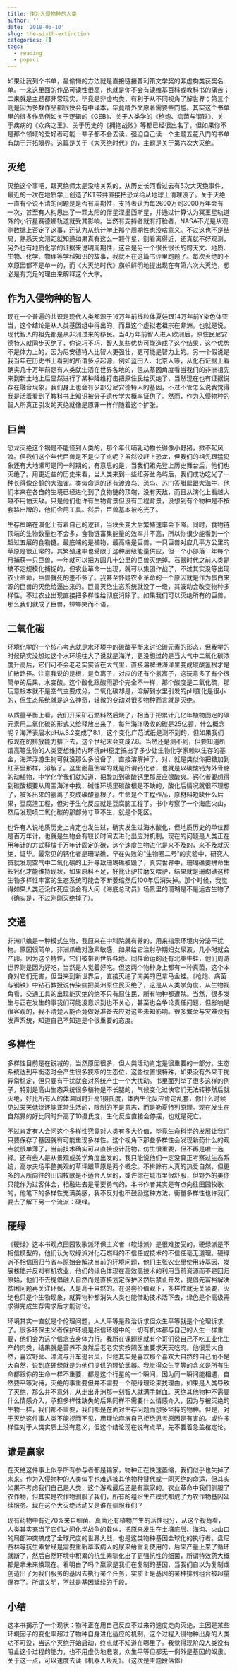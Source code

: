 ```yaml
---
title: 作为入侵物种的人类
author: ''
date: '2018-06-10'
slug: the-sixth-extinction
categories: []
tags:
  - reading
  - popsci
---
```


如果让我列个书单，最偷懒的方法就是直接链接普利策文学奖的非虚构类获奖名单。一来这里面的作品可读性很高，也就是你不会有读维基百科或教科书的痛苦；二来就是主题都非常现实，毕竟是非虚构类，有利于从不同视角了解世界；第三个则是因为多数作品都很快会有中译本，毕竟啃外文原著需要些门槛。其实这个书单里的很多作品例如关于逻辑的《GEB》、关于人类学的《枪炮、病菌与钢铁》、关于疾病的《众病之王》、关于历史的《拥抱战败》等都已经很出名了，但如果你不是那个领域的爱好者可能一辈子都不会去读，强迫自己读一个主题五花八门的书单有助于开拓眼界。这篇是关于《大灭绝时代》的，主题是关于第六次大灭绝。

## 灭绝

灭绝这个事吧，跟灭绝师太是没啥关系的，从历史长河看过去有5次大灭绝事件，最近的一次在地质学上创造了KT带并直接把恐龙给从地球上清理没了。关于灭绝一直有个说不清的问题是是否有周期性，支持者认为每2600万到3000万年会有一次，甚至有人构思出了一颗太阳的伴星涅墨西斯星，并通过计算认为冥王星轨道外的小行星赛德娜轨道就受其影响。当然有支持者就有打脸者，NASA不光是从观测数据上否定了这事，还认为从统计学上那个周期性也没啥意义。不过这也不是结局，熟悉天文测距就知道如果真有这么一颗伴星，别看离得近，还真就不好观测，另外也有地质化学的证据来说明周期性，这会是另一个很长很长的跨天文、地质、生物、化学、物理等学科知识的故事，我就不在这篇书评里跑题了。每次灭绝的不幸原因都不是单一的，而《大灭绝时代》旗帜鲜明地提出现在有第六次大灭绝，想必是有充足的理由来解释这个大字。

## 作为入侵物种的智人

现在一个普遍的共识是现代人类都源于16万年前线粒体夏娃跟14万年前Y染色体亚当，这个结论是从人类基因组中得出的，而且这个虚拟老祖宗在非洲。也就是说，现代智人的祖先都是从非洲过来的移民。当4万年前智人进入欧洲后，原住民尼安德特人就同步灭绝了，你说巧不巧，智人某些优势可能造成了这个结果，这个优势不是体力上的，因为尼安德特人比智人更强壮，更可能是智力上的。另一个假说是我当年在历史书上看到的所谓多点起源，例如蓝田人、北京人等，从化石证据上看确实几十万年前是有人类就生活在世界各地的，但从基因角度看当我们的非洲祖先来到新土地上后显然进行了某种降维打击把原住民给灭绝了，当然现在也有证据说存在融合现象，我们身上也会有少部分尼安德特人的基因，不过不管怎么说我觉得我是活着看到了教科书上知识被分子遗传学大概率证伪了。然而，作为入侵物种的智人所真正引发的灭绝就像是原罪一样伴随着这个扩张。

## 巨兽

恐龙灭绝这个锅是不能怪到人类的，那个年代哺乳动物长得像小野猪，掀不起风浪。但我们这个年代巨兽是不是少了点呢？虽然没赶上恐龙，但我们的祖先跟猛犸象还有大地懒可是同一时期的，有意思的是，当我们祖先登上历史舞台后，他们也灭绝了。用更近些的历史来看，当人类来到一些纽芬兰岛屿后，我们成功吃光了一种长得像企鹅的大海雀。类似命运的还有渡渡鸟、恐鸟、苏门答腊犀跟大海牛，他们本来在各自的生境已经进化到了食物链的顶端，没有天敌，而且从演化上看越大越不用怕天敌。只是他们也许有生物背景但没有工程背景，没想到有个物种是不按套路出牌的，他们会用工具。然后，巨兽基本被吃光了。

生存策略在演化上有着自己的逻辑，当块头变大后繁殖速率会下降。同时，食物链顶端的生物数量也不会多，食物链富集能量的效率并不高，所以你很少能看到一个超过五层的食物链。最底端的是植物，最高端是巨兽，一只巨兽对应几平方公里的草原是很正常的，其繁殖速率也受限于这种层级能量供应，但一个小部落一年每个月捕获一只巨兽，一年就可以把方圆几十公里的巨兽灭绝掉。石器时代之前人类是搞不定规模化捕捉的，但农业革命一出现，就可以集团作战了，不过其实没等出现农业革命，巨兽就死的差不多了。我甚至怀疑农业革命的一个原因就是作为蛋白来源的巨兽的灭绝给逼出来的。巨兽灭绝生态系统就没了一级，其波动会改变物种多样性，不过农业出现直接把多样性给彻底消除了。如果我们可以灭绝所有的巨兽，那么我们就成了巨兽，蟑螂笑而不语。

## 二氧化碳

环境化学的一个核心考点就是水环境中的碳酸平衡来讨论碳元素的形态，但我学的时候确实没想过这个水环境往大了说就是海洋，更没想过的是当大气中二氧化碳浓度升高后，它们可不会老老实实留在大气里，直接溶解进海洋里变成碳酸氢根才是扩散路径。注意我说的是根，是负离子，对应的还有个氢离子，这玩意多了有个很简单的后果，水变酸。这个酸化跟酸雨那个完全不一样，那个酸度是二氧化硫，那玩意根本就不是空气主要成分，二氧化碳却是，溶解到水里引发的pH变化是很小的，但生态系统就是这么神奇，轻微的变动对很多物种而言就是灭绝。

从质量平衡上看，我们开采矿石燃料然后烧了，相当于把累计几亿年植物固定的碳元素用二氧化碳的形式又给释放出来了，每年海洋吸收的碳是25亿顿，什么概念呢？海洋表层水pH从8.2变成了8.1，这个变化广范试纸是测不到的，但如果我们按现在的排放能力排下去，这个世纪末会变成7.8。当然还是测不到，但要知道所谓高等生物的人类要想维持内环境pH稳定搞出了多少让生物化学家赖以生存的基金，海洋浮游生物可就没那么多设备了，直接溶解掉了。对，就是类似你把糖加到红茶里那样，溶解了。这里面最倒霉的就是所谓钙化者，也就是以碳酸钙为外骨骼的动植物，中学化学我们就知道，把酸加到碳酸钙里那反应很酸爽。钙化者要想得到碳酸根要从周围海洋中找，碱性环境里碳酸根是不缺的，酸化后情况就很不理想了，被多出来的氢离子变成碳酸氢根了。生命是个工程作品，原材料短缺什么后果，豆腐渣工程，但对于生化反应就是豆腐脑工程了。书中考察了一个海底火山，然后发现喷二氧化碳的那部分寸草不生，就是个死区。

也许有人说地质历史上肯定也发生过，确实发生过海水酸化，但地质历史的单位都是百万年计，也就是生物会有较长时间去进化出应对机制。现在的问题是人类正在用年计的方式释放千万年计固定的碳，这个速度生物进化是来不及的，来不及就灭绝，证毕。最常见的钙化者是珊瑚礁，早在失败的“生物圈二号”的实验中，研究人员就发现空气中二氧化碳的上升导致珊瑚礁被毁了，真实世界中，珊瑚礁要拼命生长钙化才能维持现状，如果原料不足，好比让驴拉磨又喂驴，结果就是珊瑚礁这种生物多样性丰富的生态系统可能会不断萎缩然后100年后消失掉。那个时候，我觉得如果人类还没作死应该会有人问《海底总动员》场景里的珊瑚是不是远古生物了（确实是，不过刚刚灭绝掉了）。

## 交通

非洲爪蟾是一种模式生物，我原来在中科院就有养的，用来指示环境内分泌干扰物。原因很简单，非洲爪蟾对激素敏感，如果给它注射孕期妇女尿液，几小时就会产卵。因为这个特性，它们被带到世界各地。同样命运的还有北美牛蛙，他们周游世界则是因为好吃，当然是人觉着好吃。但这两个物种身上都有一种真菌，这个本身对它们无害，但当来到新世界后，直接灭绝了南美的巴拿马金蛙。《枪炮、病菌与钢铁》中钻石教授说传染病把美洲原住民灭绝了，这是从人类学角度，从生物视角看，交通工具的出现能灭绝的绝不只有原住民，所有物种都遭殃。当然，很多发生与正在发生的事我们可能没意识到也不关心，甚至也会争论责任问题，但影响是很客观的，我不清楚人能否竟做好准备去应对这些未知影响。很多繁荣与灾难没有发声系统，知道自己不知道是个很重要的态度。

## 多样性

多样性目前是在锐减的，当然原因很多，但人类活动肯定是很重要的一部分。生态系统达到平衡态时会产生很多狭窄的生态位，这些位置很特殊，如果没有外来干扰异常稳定，但只要有干扰就会对系统产生一个大扰动。书里面列举了很多这样的例子，特别是高山生态系统很多植物是不长腿的，气候变化过快它们无法转移然后就灭绝，好比所有人的体温同时升高1摄氏度，体内生化反应肯定乱套，你什么时候见过天天低烧还能正常生活的，限制的不是意志，而是勒夏特列原理。现在发生在自然界的好比同时升高了10摄氏度，生化反应直接会停摆，也就是死亡。

不过肯定有人会问这个多样性究竟对人类有多大价值，毕竟生命科学的发展让我们只要保存了基因就有可能重现多样性。这个视角下那些多样性会发现新药什么的观点就很单薄了，当前技术确实可以直接设计药物，仿生很重要，但不再是唯一选择。还有些人是从景观或美学角度出发的，我只能说他们一定没真正考察过生态系统，高尔夫场平整美观的草坪跟草原是两个概念。不排除有人真的热爱自然，但更多的人所向往的田园牧歌是不适合人居的，或许你在城市里很舒服，但野外的美你只能作为过客体会，相融进去是需要勇气的。本书作者其实是有点向往田园牧歌的，他笔下的多样性充满美感，我不反对也不鼓励这种方法，衡量多样性也许我们要去了解下另一个流派：硬绿。

## 硬绿

《硬绿》这本书观点田园牧歌派环保主义者（软绿派）是很难接受的。硬绿派是不相信模型的，他们认为软绿派对化石燃料的不信任或技术的不信任毫无道理。硬绿派不相信回归节省与原始会解决当前的环境问题，他们主张农业里使用转基因、发展核能并反对有机农业，他们的绿色体现在高效高技术的利用当前资源而不是回归原始，他们不去提倡融入自然而是直接划定保护区然后禁止开发，提倡先富裕解决贫困问题再关注环保，人是高于自然的。在这套价值观下，多样性就无关紧要，灭绝也只是个生物现象，就算物种都消失人类也能借助技术活下去，绿色是个高级需求得完成生存需求后才能讨论。

环境其实一直就是个伦理问题，人人平等是政治诉求但众生平等就是个伦理诉求了。很多环保主义者保护环境是相信环境中的一切有机体都与自己的人生一样重要，他们会为这个信念去身体力行。我所在课题组就有个哥们说自己不吃工业化生产的肉类，结果就是营养不良然后老老实实按照医生要求天天吃肉。他很爱大自然，喜欢野营、漂流与开车追台风，但他其实是喜欢那个喜欢大自然的自己而不是大自然，说到底硬绿就是为他们提供的理论武器。我觉得众生平等的含义是所有生命都跟你的生命一样不重要，都是这个行星的一个瞬间，因为同一瞬间能相遇，自然要平等对待，灭绝的事重要但并不需要一个硬绿理论来找理由。如果是人类导致了灭绝，那么并不意外，从走出非洲那一刻智人就满手鲜血。灭绝其他物种不需要什么情感介入，承担多样性缺失的后果同样不需要什么情感介入，因为与被灭绝的生物一样，我们都不重要，我们都是在面对生存问题而想多坚持的物种。但是，对于灭绝这件事人类不能视而不见，用理论麻痹自己拒绝思考原因是有害的。或许多样性对于人类实质上没有意义，但这个结论现在说有点早，先不要着急盖棺定论。

## 谁是赢家

在灭绝这件事上似乎所有参与者都是输家，物种正在快速萎缩，我们似乎也失掉了未来。作为入侵物种的人类似乎也难逃被其他物种替代或一同灭绝的命运，但其实如果不考虑我们自己是人类，这个游戏最后还是有赢家的。农业革命中我们驯服了农作物，但其实是农作物驯服了我们，所有的组织生产模式都成了为农作物基因延续服务。现在这个大灭绝活动又是谁在驯服我们？

现有药物中有近70%来自细菌、真菌还有植物产生的活性组分，从这个视角看，人类其实充当了它们之间化学战争的载体，把原来发生在土壤底层、海沟、火山口的局部冲突搞成了全球尺度的世界大战，也是这类物种基因全球化的执行者。盘尼西林等抗生素曾经是需要重新萃取病人的尿来给重复使用的，后来产量上来了循环就断了，然后自然环境中积累的抗生素驯化出了更强抗性的细菌，所谓特效药大概都是拿未来换现在。看明白了吗？赢家是我们在复制的基因，当我们自以为复制或创造出了为我们服务的基因去执行某个任务，实质上是基因的某种排列组合被超量保存了。所谓文明，不过是基因延续的手段。

## 小结

这本书揭示了一个现状：物种正在用自己反应不过来的速度走向灭绝，主因是某些环境因子的变化率超过了物种自身进化适应的机制，这个过程入侵物种出身的人类功不可没，当这个灭绝开始启动，终点就不知道在哪里了。我觉得现阶段人类没有阻止这个过程的能力，也不用虚伪地悲哀，众生平等但都无一例外是基因的奴隶。关于这一点，可以速度去读《机器人叛乱》。（这次是主题段落体）